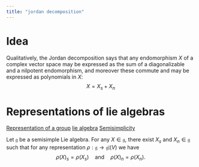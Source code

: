 ```yaml
---
title: "jordan decomposition"
---
```


# Idea
Qualitatively, the Jordan decomposition says that any endomorphism $X$ of a complex vector space may be expressed as the sum of a diagonalizable and a nilpotent endomorphism, and moreover these commute and may be expressed as polynomials in $X$: $$ X=X_s+X_n$$

# Representations of lie algebras
[Representation of a group](<notes/ntpy/Definitions/Representation Theory/Representation of a group.md>) [lie algebra](<notes/ntpy/Definitions/Representation Theory/lie algebra.md>) [Semisimplicity](<notes/ntpy/Key Ideas/Semisimplicity.md>)

Let $\mathfrak{g}$ be a semisimple Lie algebra. For any $X\in\mathfrak{g}$, there exist $X_s$ and $X_n\in\mathfrak{g}$ such that for any representation $\rho:\mathfrak{g}\to\mathfrak{gl}(V)$ we have $$\rho(X)_s=\rho(X_s)\quad\text{and}\quad\rho(X)_n=\rho(X_n).$$
